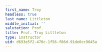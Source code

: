 ```yaml
---
first_name: Troy
headless: true
last_name: Littleton
middle_initial: ''
salutation: Prof.
title: Prof. Troy Littleton
type: instructor
uid: d693e5f2-470c-1f56-f86d-91de0cc9645a
---
```


